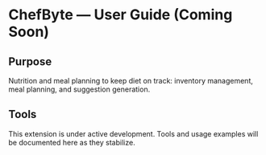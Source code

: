 # ChefByte — User Guide (Coming Soon)

## Purpose
Nutrition and meal planning to keep diet on track: inventory management, meal planning, and suggestion generation.

## Tools
This extension is under active development. Tools and usage examples will be documented here as they stabilize.
